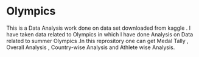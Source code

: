 # Olympics
This is a Data Analysis work done on data set downloaded from kaggle . I have taken data related to Olympics in which I have done Analysis on Data related to summer Olympics .In this reprository one can get Medal Tally , Overall Analysis , Country-wise Analysis and Athlete wise Analysis. 
